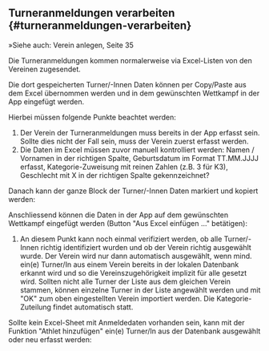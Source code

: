 ## Turneranmeldungen verarbeiten {#turneranmeldungen-verarbeiten}

»Siehe auch: Verein anlegen, Seite 35

Die Turneranmeldungen kommen normalerweise via Excel-Listen von den Vereinen zugesendet.

Die dort gespeicherten Turner/-Innen Daten können per Copy/Paste aus dem Excel übernommen werden und in dem gewünschten Wettkampf in der App eingefügt werden.

Hierbei müssen folgende Punkte beachtet werden:

1.  Der Verein der Turneranmeldungen muss bereits in der App erfasst sein. Sollte dies nicht der Fall sein, muss der Verein zuerst erfasst werden.
2.  Die Daten im Excel müssen zuvor manuell kontrolliert werden: Namen / Vornamen in der richtigen Spalte, Geburtsdatum im Format TT.MM.JJJJ erfasst, Kategorie-Zuweisung mit reinen Zahlen (z.B. 3 für K3), Geschlecht mit X in der richtigen Spalte gekennzeichnet?

Danach kann der ganze Block der Turner/-Innen Daten markiert und kopiert werden:

Anschliessend können die Daten in der App auf dem gewünschten Wettkampf eingefügt werden (Button &quot;Aus Excel einfügen ...&quot; betätigen):

1.  An diesem Punkt kann noch einmal verifiziert werden, ob alle Turner/-Innen richtig identifiziert wurden und ob der Verein richtig ausgewählt wurde. Der Verein wird nur dann automatisch ausgewählt, wenn mind. ein(e) Turner/In aus einem Verein bereits in der lokalen Datenbank erkannt wird und so die Vereinszugehörigkeit implizit für alle gesetzt wird. Sollten nicht alle Turner der Liste aus dem gleichen Verein stammen, können einzelne Turner in der Liste angewählt werden und mit &quot;OK&quot; zum oben eingestellten Verein importiert werden. Die Kategorie-Zuteilung findet automatisch statt.

Sollte kein Excel-Sheet mit Anmeldedaten vorhanden sein, kann mit der Funktion &quot;Athlet hinzufügen&quot; ein(e) Turner/In aus der Datenbank ausgewählt oder neu erfasst werden: